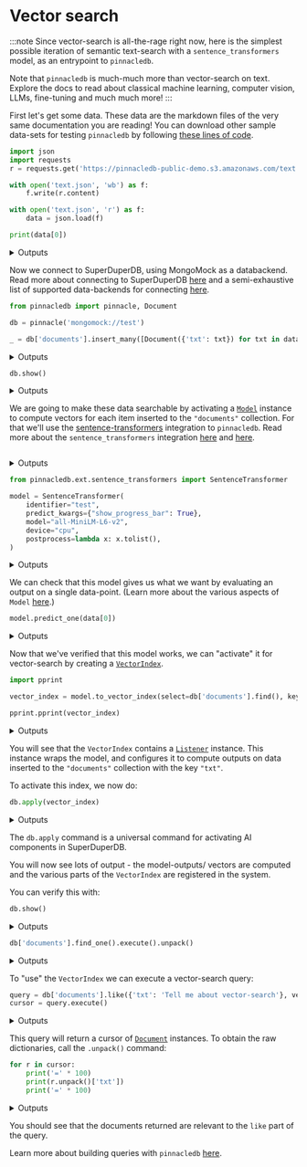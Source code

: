 
# Vector search

:::note
Since vector-search is all-the-rage right now, 
here is the simplest possible iteration of semantic 
text-search with a `sentence_transformers` model, 
as an entrypoint to `pinnacledb`.

Note that `pinnacledb` is much-much more than vector-search
on text. Explore the docs to read about classical machine learning, 
computer vision, LLMs, fine-tuning and much much more!
:::


First let's get some data. These data are the markdown files 
of the very same documentation you are reading!
You can download other sample data-sets for testing `pinnacledb`
by following [these lines of code](../reusable_snippets/get_useful_sample_data).

```python
import json
import requests 
r = requests.get('https://pinnacledb-public-demo.s3.amazonaws.com/text.json')

with open('text.json', 'wb') as f:
    f.write(r.content)

with open('text.json', 'r') as f:
    data = json.load(f)        

print(data[0])
```

<details>
<summary>Outputs</summary>
<pre>
    ---
    sidebar_position: 5
    ---
    
    # Encoding data
    
    In AI, typical types of data are:
    
    - **Numbers** (integers, floats, etc.)
    - **Text**
    - **Images**
    - **Audio**
    - **Videos**
    - **...bespoke in house data**
    
    Most databases don't support any data other than numbers and text.
    SuperDuperDB enables the use of these more interesting data-types using the `Document` wrapper.
    
    ### `Document`
    
    The `Document` wrapper, wraps dictionaries, and is the container which is used whenever 
    data is exchanged with your database. That means inputs, and queries, wrap dictionaries 
    used with `Document` and also results are returned wrapped with `Document`.
    
    Whenever the `Document` contains data which is in need of specialized serialization,
    then the `Document` instance contains calls to `DataType` instances.
    
    ### `DataType`
    
    The [`DataType` class](../apply_api/datatype), allows users to create and encoder custom datatypes, by providing 
    their own encoder/decoder pairs.
    
    Here is an example of applying an `DataType` to add an image to a `Document`:
    
    ```python
    import pickle
    import PIL.Image
    from pinnacledb import DataType, Document
    
    image = PIL.Image.open('my_image.jpg')
    
    my_image_encoder = DataType(
        identifier='my-pil',
        encoder=lambda x: pickle.dumps(x),
        decoder=lambda x: pickle.loads(x),
    )
    
    document = Document(\{'img': my_image_encoder(image)\})
    ```
    
    The bare-bones dictionary may be exposed with `.unpack()`:
    
    ```python
    \>\>\> document.unpack()
    \{'img': \<PIL.PngImagePlugin.PngImageFile image mode=P size=400x300\>\}
    ```
    
    By default, data encoded with `DataType` is saved in the database, but developers 
    may alternatively save data in the `db.artifact_store` instead. 
    
    This may be achiever by specifying the `encodable=...` parameter:
    
    ```python
    my_image_encoder = DataType(
        identifier='my-pil',
        encoder=lambda x: pickle.dumps(x),
        decoder=lambda x: pickle.loads(x),
        encodable='artifact',    # saves to disk/ db.artifact_store
        # encodable='lazy_artifact', # Just in time loading
    )
    ```
    
    The `encodable` specifies the type of the output of the `__call__` method, 
    which will be a subclass of `pinnacledb.components.datatype._BaseEncodable`.
    These encodables become leaves in the tree defines by a `Document`.
    
    ### `Schema`
    
    A `Schema` allows developers to connect named fields of dictionaries 
    or columns of `pandas.DataFrame` objects with `DataType` instances.
    
    A `Schema` is used, in particular, for SQL databases/ tables, and for 
    models that return multiple outputs.
    
    Here is an example `Schema`, which is used together with text and image 
    fields:
    
    ```python
    s = Schema('my-schema', fields=\{'my-text': 'str', 'my-image': my_image_encoder\})
    ```
    

</pre>
</details>

Now we connect to SuperDuperDB, using MongoMock as a databackend.
Read more about connecting to SuperDuperDB [here](../core_api/connect) and
a semi-exhaustive list of supported data-backends for connecting [here](../reusable_snippets/connect_to_pinnacledb).

```python
from pinnacledb import pinnacle, Document

db = pinnacle('mongomock://test')

_ = db['documents'].insert_many([Document({'txt': txt}) for txt in data]).execute()
```

<details>
<summary>Outputs</summary>
<pre>
    2024-May-23 22:32:53.64| INFO     | Duncans-MBP.fritz.box| pinnacledb.base.build:69   | Data Client is ready. mongomock.MongoClient('localhost', 27017)
    2024-May-23 22:32:53.66| INFO     | Duncans-MBP.fritz.box| pinnacledb.base.build:42   | Connecting to Metadata Client with engine:  mongomock.MongoClient('localhost', 27017)
    2024-May-23 22:32:53.66| INFO     | Duncans-MBP.fritz.box| pinnacledb.base.build:155  | Connecting to compute client: None
    2024-May-23 22:32:53.66| INFO     | Duncans-MBP.fritz.box| pinnacledb.base.datalayer:85   | Building Data Layer
    2024-May-23 22:32:53.66| INFO     | Duncans-MBP.fritz.box| pinnacledb.base.build:220  | Configuration: 
     +---------------+------------------+
    | Configuration |      Value       |
    +---------------+------------------+
    |  Data Backend | mongomock://test |
    +---------------+------------------+
    2024-May-23 22:32:53.67| INFO     | Duncans-MBP.fritz.box| pinnacledb.backends.local.compute:37   | Submitting job. function:\<function callable_job at 0x1107caa20\>
    2024-May-23 22:32:53.68| SUCCESS  | Duncans-MBP.fritz.box| pinnacledb.backends.local.compute:43   | Job submitted on \<pinnacledb.backends.local.compute.LocalComputeBackend object at 0x15267d010\>.  function:\<function callable_job at 0x1107caa20\> future:03704b18-e98c-4eb8-ab48-d257105c3e6f

</pre>
</details>

```python
db.show()
```

<details>
<summary>Outputs</summary>
<pre>
    []
</pre>
</details>

We are going to make these data searchable by activating a [`Model`](../apply_api/model) instance 
to compute vectors for each item inserted to the `"documents"` collection.
For that we'll use the [sentence-transformers](https://sbert.net/) integration to `pinnacledb`.
Read more about the `sentence_transformers` integration [here](../ai_integrations/sentence_transformers)
and [here](../../api/ext/sentence_transformers/).

```python

```

<details>
<summary>Outputs</summary>

</details>

```python
from pinnacledb.ext.sentence_transformers import SentenceTransformer

model = SentenceTransformer(
    identifier="test",
    predict_kwargs={"show_progress_bar": True},
    model="all-MiniLM-L6-v2",
    device="cpu",
    postprocess=lambda x: x.tolist(),
)
```

<details>
<summary>Outputs</summary>
<pre>
    /Users/dodo/.pyenv/versions/3.11.7/envs/pinnacledb-3.11/lib/python3.11/site-packages/huggingface_hub/file_download.py:1132: FutureWarning: `resume_download` is deprecated and will be removed in version 1.0.0. Downloads always resume when possible. If you want to force a new download, use `force_download=True`.
      warnings.warn(

</pre>
<pre>
    2024-May-23 22:33:00.27| INFO     | Duncans-MBP.fritz.box| pinnacledb.components.component:386  | Initializing SentenceTransformer : test
    2024-May-23 22:33:00.27| INFO     | Duncans-MBP.fritz.box| pinnacledb.components.component:389  | Initialized  SentenceTransformer : test successfully

</pre>
<pre>
    Batches:   0%|          | 0/1 [00:00\<?, ?it/s]
</pre>
</details>

We can check that this model gives us what we want by evaluating an output 
on a single data-point. (Learn more about the various aspects of `Model` [here](../models/).)

```python
model.predict_one(data[0])
```

<details>
<summary>Outputs</summary>
<pre>
    Batches:   0%|          | 0/1 [00:00\<?, ?it/s]
</pre>
<pre>
    [-0.0728381797671318,
     -0.04369897395372391,
     -0.053990256041288376,
     0.05244452506303787,
     -0.023977573961019516,
     0.01649916172027588,
     -0.011447322554886341,
     0.061035461723804474,
     -0.07156683504581451,
     -0.021972885355353355,
     0.01267794519662857,
     0.018208766356110573,
     0.05270218849182129,
     -0.020327100530266762,
     -0.019956670701503754,
     0.027658769860863686,
     0.05226463824510574,
     -0.09045840799808502,
     -0.05595366284251213,
     -0.015193621627986431,
     0.11809872835874557,
     0.006927163805812597,
     -0.042815908789634705,
     0.020163120701909065,
     -0.007551214192062616,
     0.05370991304516792,
     -0.06269364058971405,
     -0.015371082350611687,
     0.07905995100736618,
     0.01635877788066864,
     0.013246661052107811,
     0.05565343424677849,
     0.01678791269659996,
     0.08823869377374649,
     -0.06329561769962311,
     0.018252376466989517,
     0.01689964346587658,
     -0.09000741690397263,
     -0.013926311396062374,
     -0.054565709084272385,
     0.09763795882463455,
     -0.045446526259183884,
     -0.11169185489416122,
     -0.01672297902405262,
     0.028883105143904686,
     0.02041822485625744,
     -0.07608168572187424,
     -0.03668771684169769,
     -0.03977571055293083,
     0.03618845343589783,
     -0.0918053463101387,
     0.029532095417380333,
     -0.04220665618777275,
     0.13082784414291382,
     0.024324564263224602,
     0.025249535217881203,
     -0.016180122271180153,
     0.010552441701292992,
     0.0027522461023181677,
     0.07488349825143814,
     0.010217947885394096,
     -0.005154070910066366,
     0.04516936093568802,
     -0.020390896126627922,
     0.039545465260744095,
     -0.031169062480330467,
     -0.04323659837245941,
     0.020132744684815407,
     0.0670941099524498,
     -0.08838536590337753,
     -0.005763655062764883,
     0.014565517194569111,
     -0.03434328734874725,
     0.08641394972801208,
     0.03842026740312576,
     -0.06397535651922226,
     -0.004498982336372137,
     -0.03862036392092705,
     0.009389184415340424,
     -0.06150598078966141,
     -0.018634818494319916,
     -0.04963228479027748,
     0.046070147305727005,
     0.07461931556463242,
     0.016484497115015984,
     -0.041531577706336975,
     0.07544152438640594,
     0.009718718007206917,
     -0.029345177114009857,
     0.009860241785645485,
     -0.01978706754744053,
     -0.1266753077507019,
     -0.006543521303683519,
     0.004957514349371195,
     -0.022630779072642326,
     0.062321994453668594,
     -0.008847227320075035,
     -0.009422101080417633,
     0.07500597834587097,
     -0.011071165092289448,
     -0.011291230097413063,
     -0.0023497703950852156,
     -0.0020577553659677505,
     -0.022909553721547127,
     -0.02039080671966076,
     -0.08629532903432846,
     0.035559117794036865,
     0.004795302636921406,
     -0.025927048176527023,
     -0.000661480997223407,
     -0.01712101511657238,
     -0.019804038107395172,
     -0.09941169619560242,
     -0.12973709404468536,
     -0.036208849400281906,
     0.01095140166580677,
     -0.10579997301101685,
     0.018861284479498863,
     -0.06653669476509094,
     -0.009016807191073895,
     0.01645195111632347,
     0.05936351791024208,
     0.024916797876358032,
     0.06697884202003479,
     0.06224494054913521,
     0.029584383592009544,
     -0.07033423334360123,
     2.664977201744624e-33,
     0.021844016388058662,
     -0.08870648592710495,
     -0.0011538445251062512,
     0.023276792839169502,
     -0.018942521885037422,
     0.008065970614552498,
     -0.03592826798558235,
     0.08716072887182236,
     0.02071245387196541,
     0.06679968535900116,
     -0.02447657659649849,
     0.0386064276099205,
     -0.058644849807024,
     0.05417194217443466,
     0.04741952195763588,
     0.03192991763353348,
     -0.07583042234182358,
     -0.016834404319524765,
     0.005513317883014679,
     0.03408630192279816,
     0.09274633228778839,
     0.03650207445025444,
     -0.009820879437029362,
     0.03678520396351814,
     0.04744667559862137,
     0.03139625862240791,
     -0.02660897560417652,
     -0.054728686809539795,
     -0.0004101162194274366,
     0.012437778525054455,
     -0.057767197489738464,
     -0.12133049219846725,
     0.004859662614762783,
     -0.005881409160792828,
     0.03496640920639038,
     0.0011129904305562377,
     -0.032958950847387314,
     -0.01912698708474636,
     -0.09516117721796036,
     0.01166975311934948,
     0.02697627805173397,
     0.04149679094552994,
     -0.038904909044504166,
     -0.07173115015029907,
     -0.03998439013957977,
     0.03461567685008049,
     0.056760404258966446,
     0.038543105125427246,
     -0.005076229106634855,
     -0.048972200602293015,
     -0.032644398510456085,
     0.04734884947538376,
     -0.028061121702194214,
     -0.015486026182770729,
     0.04073994979262352,
     -0.010933760553598404,
     0.07432980090379715,
     0.045219823718070984,
     0.061553847044706345,
     -0.04286878556013107,
     -0.04373219981789589,
     -0.030894780531525612,
     0.037015534937381744,
     -0.012399295344948769,
     -0.040280185639858246,
     0.018744098022580147,
     0.04238991066813469,
     0.0028010543901473284,
     0.11493761837482452,
     -0.01020615641027689,
     -0.05960821732878685,
     0.10087733715772629,
     -0.0005544194718822837,
     0.003897483227774501,
     -0.017415126785635948,
     0.021939443424344063,
     -0.023334739729762077,
     -0.1286034733057022,
     -0.05948842316865921,
     0.01876923255622387,
     -0.010775558650493622,
     -0.005998989101499319,
     -0.017639417201280594,
     0.02809220552444458,
     -0.05434253439307213,
     0.013654942624270916,
     -0.007518705911934376,
     -0.10503417998552322,
     -0.005824903957545757,
     -0.10465069860219955,
     0.053811464458703995,
     0.012696388177573681,
     -0.03567223250865936,
     -0.12682373821735382,
     -0.04431791231036186,
     -5.649626418775523e-33,
     -0.010820495896041393,
     -0.00802531372755766,
     -0.05365433543920517,
     0.03958006575703621,
     -0.02104414999485016,
     0.006130194291472435,
     0.04468188062310219,
     0.05036340653896332,
     -0.018140576779842377,
     -0.04300504922866821,
     0.012102029286324978,
     -0.00577476667240262,
     0.03385505825281143,
     -0.06575366109609604,
     -0.00653001619502902,
     0.016766566783189774,
     -0.12117733806371689,
     -0.09218579530715942,
     0.007316686678677797,
     -0.019426673650741577,
     -0.05662667751312256,
     0.0824657529592514,
     0.029016738757491112,
     0.047513313591480255,
     0.05799231678247452,
     -0.008996383287012577,
     -0.04977172240614891,
     0.03319057077169418,
     0.11511028558015823,
     0.02250896953046322,
     0.02120146155357361,
     -0.049932535737752914,
     -0.041500966995954514,
     -0.009317374788224697,
     -0.09659228473901749,
     -0.05510890483856201,
     0.06295066326856613,
     0.024173501878976822,
     -0.04577157646417618,
     0.024133509024977684,
     0.04559364914894104,
     0.021016940474510193,
     -0.049103744328022,
     0.024935618042945862,
     -0.05304615944623947,
     -0.014961606822907925,
     -0.09521036595106125,
     0.029579075053334236,
     0.025183551013469696,
     -0.08900482952594757,
     0.07622205466032028,
     -0.036385778337717056,
     -0.05705392360687256,
     -0.03871440514922142,
     0.011190380901098251,
     -0.046501439064741135,
     -0.025219706818461418,
     0.0001118649379350245,
     -0.04297145828604698,
     0.06217939034104347,
     0.04021172970533371,
     -0.07403939962387085,
     -0.0007105112308636308,
     0.0006416494725272059,
     -0.07840533554553986,
     -0.026061616837978363,
     -0.021549392491579056,
     -0.06263766437768936,
     -0.11086386442184448,
     -0.05587910860776901,
     0.07480043172836304,
     -0.07763925194740295,
     0.04992743954062462,
     0.06204086169600487,
     -0.0013184875715523958,
     -0.004204373806715012,
     -0.05604926869273186,
     -0.0030061916913837194,
     0.02281804382801056,
     0.0618956983089447,
     -0.046122197061777115,
     0.0020551434718072414,
     0.050125688314437866,
     0.08694882690906525,
     0.06670200824737549,
     0.018796533346176147,
     -0.010559462942183018,
     0.06277848035097122,
     -0.04749680310487747,
     -0.0014071549521759152,
     -0.08777493238449097,
     0.09142813831567764,
     -0.09544055908918381,
     0.09548325836658478,
     -0.01017127837985754,
     -5.976371397764524e-08,
     -0.07207749783992767,
     -0.018692996352910995,
     0.02441777102649212,
     0.047647666186094284,
     0.007122713141143322,
     -0.055901724845170975,
     -0.022228682413697243,
     0.08026605099439621,
     0.05604938790202141,
     -0.03505357354879379,
     0.06595908850431442,
     -0.02741447649896145,
     -0.1040404811501503,
     -0.013773254118859768,
     0.11995217949151993,
     0.00027782461256720126,
     0.07589304447174072,
     -0.009353208355605602,
     -0.013621047139167786,
     -0.03814826160669327,
     -0.03208579123020172,
     -0.04983912780880928,
     -0.0672062411904335,
     -0.08362551778554916,
     0.00817915890365839,
     0.011041522957384586,
     0.013109216466546059,
     0.13754235208034515,
     0.006957167759537697,
     -0.0294102281332016,
     0.011861572042107582,
     0.016042795032262802,
     0.10429029911756516,
     -0.0032936607021838427,
     0.02154575102031231,
     0.06281223148107529,
     0.03468304127454758,
     0.05810246244072914,
     -0.031500834971666336,
     0.014499562792479992,
     0.05990524962544441,
     -0.01979857124388218,
     -0.09960303455591202,
     0.0047220210544764996,
     0.07983221858739853,
     0.009491761215031147,
     0.06561334431171417,
     -0.007396489381790161,
     0.062069281935691833,
     0.05087302252650261,
     -0.0004922127700410783,
     -0.05793500691652298,
     0.03456997871398926,
     0.08377060294151306,
     0.03708452731370926,
     0.03597697988152504,
     -0.01678624376654625,
     -0.018676387146115303,
     0.06553706526756287,
     0.022750001400709152,
     0.015125676058232784,
     0.032285671681165695,
     0.03319930657744408,
     0.016521509736776352]
</pre>
</details>

Now that we've verified that this model works, we can "activate" it for 
vector-search by creating a [`VectorIndex`](../apply_api/vector_index).

```python
import pprint

vector_index = model.to_vector_index(select=db['documents'].find(), key='txt')

pprint.pprint(vector_index)
```

<details>
<summary>Outputs</summary>
<pre>
    VectorIndex(identifier='test:vector_index',
                uuid='acd20227-14e2-4cee-9507-f738315f5d42',
                indexing_listener=Listener(identifier='component/listener/test/b335fc9c-ad9e-4495-8c39-6894c5b4f842',
                                           uuid='b335fc9c-ad9e-4495-8c39-6894c5b4f842',
                                           key='txt',
                                           model=SentenceTransformer(preferred_devices=('cuda',
                                                                                        'mps',
                                                                                        'cpu'),
                                                                     device='cpu',
                                                                     identifier='test',
                                                                     uuid='11063ea2-4afa-4cab-8a55-21d0c7ad2900',
                                                                     signature='singleton',
                                                                     datatype=DataType(identifier='test/datatype',
                                                                                       uuid='e46268dc-5c88-48dd-8595-f774c35a8f09',
                                                                                       encoder=None,
                                                                                       decoder=None,
                                                                                       info=None,
                                                                                       shape=(384,),
                                                                                       directory=None,
                                                                                       encodable='native',
                                                                                       bytes_encoding=\<BytesEncoding.BYTES: 'Bytes'\>,
                                                                                       intermediate_type='bytes',
                                                                                       media_type=None),
                                                                     output_schema=None,
                                                                     flatten=False,
                                                                     model_update_kwargs=\{\},
                                                                     predict_kwargs=\{'show_progress_bar': True\},
                                                                     compute_kwargs=\{\},
                                                                     validation=None,
                                                                     metric_values=\{\},
                                                                     object=SentenceTransformer(
      (0): Transformer(\{'max_seq_length': 256, 'do_lower_case': False\}) with Transformer model: BertModel 
      (1): Pooling(\{'word_embedding_dimension': 384, 'pooling_mode_cls_token': False, 'pooling_mode_mean_tokens': True, 'pooling_mode_max_tokens': False, 'pooling_mode_mean_sqrt_len_tokens': False, 'pooling_mode_weightedmean_tokens': False, 'pooling_mode_lasttoken': False, 'include_prompt': True\})
      (2): Normalize()
    ),
                                                                     model='all-MiniLM-L6-v2',
                                                                     preprocess=None,
                                                                     postprocess=\<function \<lambda\> at 0x152658cc0\>),
                                           select=documents.find(),
                                           active=True,
                                           predict_kwargs=\{\}),
                compatible_listener=None,
                measure=\<VectorIndexMeasureType.cosine: 'cosine'\>,
                metric_values=\{\})

</pre>
</details>

You will see that the `VectorIndex` contains a [`Listener`](../apply_api/listener) instance.
This instance wraps the model, and configures it to compute outputs 
on data inserted to the `"documents"` collection with the key `"txt"`.

To activate this index, we now do:

```python
db.apply(vector_index)
```

<details>
<summary>Outputs</summary>
<pre>
    2024-May-23 22:33:06.79| INFO     | Duncans-MBP.fritz.box| pinnacledb.components.component:386  | Initializing DataType : dill_lazy
    2024-May-23 22:33:06.79| INFO     | Duncans-MBP.fritz.box| pinnacledb.components.component:389  | Initialized  DataType : dill_lazy successfully
    2024-May-23 22:33:08.38| INFO     | Duncans-MBP.fritz.box| pinnacledb.components.component:386  | Initializing DataType : dill
    2024-May-23 22:33:08.38| INFO     | Duncans-MBP.fritz.box| pinnacledb.components.component:389  | Initialized  DataType : dill successfully
    2024-May-23 22:33:08.42| INFO     | Duncans-MBP.fritz.box| pinnacledb.backends.local.compute:37   | Submitting job. function:\<function method_job at 0x1107caac0\>

</pre>
<pre>
    204it [00:00, 142844.41it/s]
</pre>
<pre>
    2024-May-23 22:33:08.55| INFO     | Duncans-MBP.fritz.box| pinnacledb.components.component:386  | Initializing SentenceTransformer : test
    2024-May-23 22:33:08.55| INFO     | Duncans-MBP.fritz.box| pinnacledb.components.component:389  | Initialized  SentenceTransformer : test successfully

</pre>
<pre>
    

</pre>
<pre>
    Batches:   0%|          | 0/7 [00:00\<?, ?it/s]
</pre>
<pre>
    2024-May-23 22:33:12.78| INFO     | Duncans-MBP.fritz.box| pinnacledb.components.model:783  | Adding 204 model outputs to `db`
    2024-May-23 22:33:12.89| WARNING  | Duncans-MBP.fritz.box| pinnacledb.backends.mongodb.query:254  | Some delete ids are not executed , hence halting execution Please note the partially executed operations wont trigger any `model/listeners` unless CDC is active.
    2024-May-23 22:33:12.89| SUCCESS  | Duncans-MBP.fritz.box| pinnacledb.backends.local.compute:43   | Job submitted on \<pinnacledb.backends.local.compute.LocalComputeBackend object at 0x15267d010\>.  function:\<function method_job at 0x1107caac0\> future:3598065c-0bfb-4d94-9b25-6e7e82c09bd0
    2024-May-23 22:33:12.90| INFO     | Duncans-MBP.fritz.box| pinnacledb.backends.local.compute:37   | Submitting job. function:\<function callable_job at 0x1107caa20\>
    2024-May-23 22:33:12.98| INFO     | Duncans-MBP.fritz.box| pinnacledb.base.datalayer:170  | Loading vectors of vector-index: 'test:vector_index'
    2024-May-23 22:33:12.98| INFO     | Duncans-MBP.fritz.box| pinnacledb.base.datalayer:180  | documents.find(documents[0], documents[1])

</pre>
<pre>
    Loading vectors into vector-table...: 204it [00:00, 3148.10it/s]
</pre>
<pre>
    2024-May-23 22:33:13.05| SUCCESS  | Duncans-MBP.fritz.box| pinnacledb.backends.local.compute:43   | Job submitted on \<pinnacledb.backends.local.compute.LocalComputeBackend object at 0x15267d010\>.  function:\<function callable_job at 0x1107caa20\> future:c355caeb-daab-4712-a269-6bfca8da2c09

</pre>
<pre>
    

</pre>
<pre>
    ([\<pinnacledb.jobs.job.ComponentJob at 0x28d6f95d0\>,
      \<pinnacledb.jobs.job.FunctionJob at 0x28d757850\>],
     VectorIndex(identifier='test:vector_index', uuid='acd20227-14e2-4cee-9507-f738315f5d42', indexing_listener=Listener(identifier='component/listener/test/b335fc9c-ad9e-4495-8c39-6894c5b4f842', uuid='b335fc9c-ad9e-4495-8c39-6894c5b4f842', key='txt', model=SentenceTransformer(preferred_devices=('cuda', 'mps', 'cpu'), device='cpu', identifier='test', uuid='11063ea2-4afa-4cab-8a55-21d0c7ad2900', signature='singleton', datatype=DataType(identifier='test/datatype', uuid='e46268dc-5c88-48dd-8595-f774c35a8f09', encoder=None, decoder=None, info=None, shape=(384,), directory=None, encodable='native', bytes_encoding=\<BytesEncoding.BYTES: 'Bytes'\>, intermediate_type='bytes', media_type=None), output_schema=None, flatten=False, model_update_kwargs=\{\}, predict_kwargs=\{'show_progress_bar': True\}, compute_kwargs=\{\}, validation=None, metric_values=\{\}, object=SentenceTransformer(
       (0): Transformer(\{'max_seq_length': 256, 'do_lower_case': False\}) with Transformer model: BertModel 
       (1): Pooling(\{'word_embedding_dimension': 384, 'pooling_mode_cls_token': False, 'pooling_mode_mean_tokens': True, 'pooling_mode_max_tokens': False, 'pooling_mode_mean_sqrt_len_tokens': False, 'pooling_mode_weightedmean_tokens': False, 'pooling_mode_lasttoken': False, 'include_prompt': True\})
       (2): Normalize()
     ), model='all-MiniLM-L6-v2', preprocess=None, postprocess=\<function \<lambda\> at 0x152658cc0\>), select=documents.find(), active=True, predict_kwargs=\{\}), compatible_listener=None, measure=\<VectorIndexMeasureType.cosine: 'cosine'\>, metric_values=\{\}))
</pre>
</details>

The `db.apply` command is a universal command for activating AI components in SuperDuperDB.

You will now see lots of output - the model-outputs/ vectors are computed 
and the various parts of the `VectorIndex` are registered in the system.

You can verify this with:

```python
db.show()
```

<details>
<summary>Outputs</summary>
<pre>
    [\{'identifier': 'test', 'type_id': 'model'\},
     \{'identifier': 'component/listener/test/b335fc9c-ad9e-4495-8c39-6894c5b4f842',
      'type_id': 'listener'\},
     \{'identifier': 'test:vector_index', 'type_id': 'vector_index'\}]
</pre>
</details>

```python
db['documents'].find_one().execute().unpack()
```

<details>
<summary>Outputs</summary>
<pre>
    \{'txt': "---\nsidebar_position: 5\n---\n\n# Encoding data\n\nIn AI, typical types of data are:\n\n- **Numbers** (integers, floats, etc.)\n- **Text**\n- **Images**\n- **Audio**\n- **Videos**\n- **...bespoke in house data**\n\nMost databases don't support any data other than numbers and text.\nSuperDuperDB enables the use of these more interesting data-types using the `Document` wrapper.\n\n### `Document`\n\nThe `Document` wrapper, wraps dictionaries, and is the container which is used whenever \ndata is exchanged with your database. That means inputs, and queries, wrap dictionaries \nused with `Document` and also results are returned wrapped with `Document`.\n\nWhenever the `Document` contains data which is in need of specialized serialization,\nthen the `Document` instance contains calls to `DataType` instances.\n\n### `DataType`\n\nThe [`DataType` class](../apply_api/datatype), allows users to create and encoder custom datatypes, by providing \ntheir own encoder/decoder pairs.\n\nHere is an example of applying an `DataType` to add an image to a `Document`:\n\n```python\nimport pickle\nimport PIL.Image\nfrom pinnacledb import DataType, Document\n\nimage = PIL.Image.open('my_image.jpg')\n\nmy_image_encoder = DataType(\n    identifier='my-pil',\n    encoder=lambda x: pickle.dumps(x),\n    decoder=lambda x: pickle.loads(x),\n)\n\ndocument = Document(\{'img': my_image_encoder(image)\})\n```\n\nThe bare-bones dictionary may be exposed with `.unpack()`:\n\n```python\n\>\>\> document.unpack()\n\{'img': \<PIL.PngImagePlugin.PngImageFile image mode=P size=400x300\>\}\n```\n\nBy default, data encoded with `DataType` is saved in the database, but developers \nmay alternatively save data in the `db.artifact_store` instead. \n\nThis may be achiever by specifying the `encodable=...` parameter:\n\n```python\nmy_image_encoder = DataType(\n    identifier='my-pil',\n    encoder=lambda x: pickle.dumps(x),\n    decoder=lambda x: pickle.loads(x),\n    encodable='artifact',    # saves to disk/ db.artifact_store\n    # encodable='lazy_artifact', # Just in time loading\n)\n```\n\nThe `encodable` specifies the type of the output of the `__call__` method, \nwhich will be a subclass of `pinnacledb.components.datatype._BaseEncodable`.\nThese encodables become leaves in the tree defines by a `Document`.\n\n### `Schema`\n\nA `Schema` allows developers to connect named fields of dictionaries \nor columns of `pandas.DataFrame` objects with `DataType` instances.\n\nA `Schema` is used, in particular, for SQL databases/ tables, and for \nmodels that return multiple outputs.\n\nHere is an example `Schema`, which is used together with text and image \nfields:\n\n```python\ns = Schema('my-schema', fields=\{'my-text': 'str', 'my-image': my_image_encoder\})\n```\n",
     '_fold': 'train',
     '_id': ObjectId('664fa7f5df381fe5ebf38405'),
     '_outputs': \{'b335fc9c-ad9e-4495-8c39-6894c5b4f842': [-0.0728381797671318,
       -0.04369895160198212,
       -0.053990304470062256,
       0.05244451016187668,
       -0.023977596312761307,
       0.016499122604727745,
       -0.011447325348854065,
       0.061035484075546265,
       -0.07156682759523392,
       -0.021972879767417908,
       0.012677934020757675,
       0.018208758905529976,
       0.052702222019433975,
       -0.020327096804976463,
       -0.01995668187737465,
       0.027658754959702492,
       0.05226461961865425,
       -0.09045842289924622,
       -0.05595369264483452,
       -0.015193603932857513,
       0.11809875071048737,
       0.006927188020199537,
       -0.042815886437892914,
       0.02016316168010235,
       -0.007551214657723904,
       0.05370989069342613,
       -0.06269364058971405,
       -0.015371100045740604,
       0.07905995845794678,
       0.01635879836976528,
       0.01324666291475296,
       0.05565342679619789,
       0.016787931323051453,
       0.08823872357606888,
       -0.06329561024904251,
       0.018252374604344368,
       0.016899660229682922,
       -0.0900074765086174,
       -0.013926304876804352,
       -0.05456570163369179,
       0.09763795137405396,
       -0.04544650763273239,
       -0.11169182509183884,
       -0.016722947359085083,
       0.028883112594485283,
       0.02041824720799923,
       -0.07608170062303543,
       -0.0366877056658268,
       -0.03977571055293083,
       0.036188457161188126,
       -0.09180538356304169,
       0.02953210100531578,
       -0.04220666363835335,
       0.130827859044075,
       0.024324607104063034,
       0.025249570608139038,
       -0.01618010364472866,
       0.010552453808486462,
       0.0027521972078830004,
       0.07488350570201874,
       0.010217934846878052,
       -0.005154080223292112,
       0.04516935348510742,
       -0.020390905439853668,
       0.039545439183712006,
       -0.03116907924413681,
       -0.04323665052652359,
       0.020132753998041153,
       0.0670941025018692,
       -0.08838535100221634,
       -0.0057636769488453865,
       0.014565511606633663,
       -0.034343305975198746,
       0.08641396462917328,
       0.03842025622725487,
       -0.06397533416748047,
       -0.004498984199017286,
       -0.038620349019765854,
       0.009389190003275871,
       -0.0615059956908226,
       -0.018634818494319916,
       -0.04963228479027748,
       0.0460701584815979,
       0.07461929321289062,
       0.016484474763274193,
       -0.04153159260749817,
       0.07544155418872833,
       0.009718707762658596,
       -0.02934517152607441,
       0.009860233403742313,
       -0.019787028431892395,
       -0.1266753375530243,
       -0.006543517112731934,
       0.0049575152806937695,
       -0.022630779072642326,
       0.06232202798128128,
       -0.00884722638875246,
       -0.0094221206381917,
       0.07500597089529037,
       -0.011071158573031425,
       -0.011291255243122578,
       -0.0023497689981013536,
       -0.0020577521063387394,
       -0.022909540683031082,
       -0.020390814170241356,
       -0.08629532158374786,
       0.035559121519327164,
       0.004795318003743887,
       -0.025927070528268814,
       -0.0006614814046770334,
       -0.017121002078056335,
       -0.019804026931524277,
       -0.09941168129444122,
       -0.12973710894584656,
       -0.03620882332324982,
       0.010951397940516472,
       -0.10579998791217804,
       0.018861234188079834,
       -0.06653666496276855,
       -0.009016799740493298,
       0.01645198091864586,
       0.05936354771256447,
       0.02491680160164833,
       0.06697887927293777,
       0.062244962900877,
       0.02958441898226738,
       -0.07033420354127884,
       2.6649770180736317e-33,
       0.021844014525413513,
       -0.08870648592710495,
       -0.0011538179824128747,
       0.0232767965644598,
       -0.01894250698387623,
       0.008065932430326939,
       -0.035928282886743546,
       0.08716070652008057,
       0.020712479948997498,
       0.06679967790842056,
       -0.02447659522294998,
       0.03860645368695259,
       -0.0586448572576046,
       0.054171912372112274,
       0.04741951450705528,
       0.03192995861172676,
       -0.07583040744066238,
       -0.01683441549539566,
       0.0055133323185145855,
       0.034086331725120544,
       0.09274634718894958,
       0.03650207072496414,
       -0.009820892475545406,
       0.036785200238227844,
       0.047446656972169876,
       0.031396280974149704,
       -0.02660900540649891,
       -0.05472869798541069,
       -0.0004101111553609371,
       0.01243777945637703,
       -0.05776720494031906,
       -0.12133051455020905,
       0.004859668668359518,
       -0.005881412420421839,
       0.03496639057993889,
       0.0011130021885037422,
       -0.03295896574854851,
       -0.019126981496810913,
       -0.09516119956970215,
       0.011669756844639778,
       0.026976292952895164,
       0.04149681329727173,
       -0.03890489786863327,
       -0.07173115760087967,
       -0.039984408766031265,
       0.03461568057537079,
       0.056760385632514954,
       0.03854312747716904,
       -0.005076217465102673,
       -0.048972200602293015,
       -0.03264437988400459,
       0.047348879277706146,
       -0.028061090037226677,
       -0.015485992655158043,
       0.04073994606733322,
       -0.010933739133179188,
       0.07432981580495834,
       0.04521976783871651,
       0.06155385449528694,
       -0.04286882281303406,
       -0.04373219609260559,
       -0.03089478425681591,
       0.037015557289123535,
       -0.012399279512465,
       -0.04028019309043884,
       0.018744099885225296,
       0.04238991439342499,
       0.002801078837364912,
       0.11493764072656631,
       -0.01020615454763174,
       -0.05960826203227043,
       0.10087732970714569,
       -0.00055444345343858,
       0.003897454123944044,
       -0.017415115609765053,
       0.02193945087492466,
       -0.02333473414182663,
       -0.1286035031080246,
       -0.0594884529709816,
       0.01876922883093357,
       -0.0107755521312356,
       -0.0059989625588059425,
       -0.017639396712183952,
       0.02809220924973488,
       -0.05434252694249153,
       0.01365494355559349,
       -0.0075187087059021,
       -0.10503418743610382,
       -0.00582492258399725,
       -0.10465067625045776,
       0.053811490535736084,
       0.012696387246251106,
       -0.03567224740982056,
       -0.12682373821735382,
       -0.04431792348623276,
       -5.649626418775523e-33,
       -0.010820521041750908,
       -0.008025307208299637,
       -0.05365429446101189,
       0.03958004713058472,
       -0.02104412391781807,
       0.0061301738023757935,
       0.044681861996650696,
       0.050363361835479736,
       -0.01814057119190693,
       -0.0430050753057003,
       0.012102004140615463,
       -0.005774796940386295,
       0.033855050802230835,
       -0.06575366854667664,
       -0.00653000408783555,
       0.016766533255577087,
       -0.12117733061313629,
       -0.09218578785657883,
       0.007316680159419775,
       -0.01942664571106434,
       -0.05662669613957405,
       0.08246578276157379,
       0.02901674434542656,
       0.04751332476735115,
       0.05799226835370064,
       -0.00899638794362545,
       -0.04977171868085861,
       0.033190544694662094,
       0.11511028558015823,
       0.02250894159078598,
       0.021201487630605698,
       -0.0499325729906559,
       -0.0415009967982769,
       -0.009317407384514809,
       -0.09659233689308167,
       -0.05510890111327171,
       0.06295064091682434,
       0.024173470214009285,
       -0.04577154666185379,
       0.024133525788784027,
       0.045593682676553726,
       0.02101696841418743,
       -0.049103744328022,
       0.024935608729720116,
       -0.053046178072690964,
       -0.014961596578359604,
       -0.09521038830280304,
       0.029579076915979385,
       0.02518356405198574,
       -0.08900485187768936,
       0.07622209191322327,
       -0.03638580068945885,
       -0.05705391988158226,
       -0.03871438279747963,
       0.011190400458872318,
       -0.04650144279003143,
       -0.025219738483428955,
       0.00011186233314219862,
       -0.04297143965959549,
       0.06217937543988228,
       0.040211718529462814,
       -0.07403940707445145,
       -0.0007105701370164752,
       0.0006416687392629683,
       -0.07840534299612045,
       -0.026061605662107468,
       -0.02154943160712719,
       -0.06263765692710876,
       -0.11086387932300568,
       -0.05587908253073692,
       0.07480042427778244,
       -0.07763926684856415,
       0.049927398562431335,
       0.06204086169600487,
       -0.001318484079092741,
       -0.004204366356134415,
       -0.05604930222034454,
       -0.0030061937868595123,
       0.02281801961362362,
       0.06189575046300888,
       -0.046122193336486816,
       0.0020551353227347136,
       0.05012568086385727,
       0.08694884926080704,
       0.06670202314853668,
       0.018796497955918312,
       -0.01055945549160242,
       0.06277844309806824,
       -0.04749682545661926,
       -0.0014071010518819094,
       -0.08777494728565216,
       0.09142817556858063,
       -0.09544060379266739,
       0.09548324346542358,
       -0.010171260684728622,
       -5.976371397764524e-08,
       -0.07207749783992767,
       -0.0186929851770401,
       0.02441776543855667,
       0.047647684812545776,
       0.007122725248336792,
       -0.05590169504284859,
       -0.022228669375181198,
       0.080266073346138,
       0.056049395352602005,
       -0.03505353629589081,
       0.06595905870199203,
       -0.02741449698805809,
       -0.1040404662489891,
       -0.013773255050182343,
       0.11995211988687515,
       0.0002778216148726642,
       0.07589299976825714,
       -0.009353214874863625,
       -0.013621056452393532,
       -0.03814827278256416,
       -0.0320858396589756,
       -0.04983909800648689,
       -0.06720622628927231,
       -0.08362554013729095,
       0.008179157972335815,
       0.01104153972119093,
       0.013109265826642513,
       0.13754235208034515,
       0.0069571868516504765,
       -0.02941022627055645,
       0.011861592531204224,
       0.01604282297194004,
       0.10429032146930695,
       -0.003293645801022649,
       0.021545739844441414,
       0.06281221657991409,
       0.03468310087919235,
       0.05810248851776123,
       -0.031500861048698425,
       0.014499560929834843,
       0.05990522727370262,
       -0.01979857124388218,
       -0.09960301965475082,
       0.0047220224514603615,
       0.07983223348855972,
       0.009491737931966782,
       0.06561332941055298,
       -0.007396463770419359,
       0.062069281935691833,
       0.050873052328825,
       -0.0004922244697809219,
       -0.05793503299355507,
       0.034569934010505676,
       0.08377060294151306,
       0.037084512412548065,
       0.03597693890333176,
       -0.0167862419039011,
       -0.018676359206438065,
       0.06553705036640167,
       0.022750040516257286,
       0.015125693753361702,
       0.032285649329423904,
       0.03319932520389557,
       0.016521470621228218]\}\}
</pre>
</details>

To "use" the `VectorIndex` we can execute a vector-search query:

```python
query = db['documents'].like({'txt': 'Tell me about vector-search'}, vector_index=vector_index.identifier, n=3).find()
cursor = query.execute()
```

<details>
<summary>Outputs</summary>
<pre>
    2024-May-23 22:33:16.62| INFO     | Duncans-MBP.fritz.box| pinnacledb.base.datalayer:1095 | \{\}

</pre>
<pre>
    Batches:   0%|          | 0/1 [00:00\<?, ?it/s]
</pre>
</details>

This query will return a cursor of [`Document`](../fundamentals/document) instances.
To obtain the raw dictionaries, call the `.unpack()` command:

```python
for r in cursor:
    print('=' * 100)
    print(r.unpack()['txt'])
    print('=' * 100)
```

<details>
<summary>Outputs</summary>
<pre>
    ====================================================================================================
    ---
    sidebar_position: 7
    ---
    
    # Vector-search
    
    SuperDuperDB allows users to implement vector-search in their database by either 
    using in-database functionality, or via a sidecar implementation with `lance` and `FastAPI`.
    
    ## Philosophy
    
    In `pinnacledb`, from a user point-of-view vector-search isn't a completely different beast than other ways of 
    using the system:
    
    - The vector-preparation is exactly the same as preparing outputs with any model, 
      with the special difference that the outputs are vectors, arrays or tensors.
    - Vector-searches are just another type of database query which happen to use 
      the stored vectors.
    
    ## Algorithm
    
    Here is a schematic of how vector-search works:
    
    ![](/img/vector-search.png)
    
    ## Explanation
    
    A vector-search query has the schematic form:
    
    ```python
    table_or_collection
        .like(Document(\<dict-to-search-with\>))      # the operand is vectorized using registered models
        .filter_results(*args, **kwargs)            # the results of vector-search are filtered
    ```
    
    ```python
    table_or_collection
        .filter_results(*args, **kwargs)            # the results of vector-search are filtered
        .like(Document(\<dict-to-search-with\>))      # the operand is vectorized using registered models
    ```
    
    ...or
    
    The type of such a query is a `CompoundSelect`. It's 2 parts are the vector-search part (`like`) and the 
    filtering part (`select`).
    
    In the first case, the operand of `like` is dispatched to a **model**, which converts this into a **vector**.
    The **vector** is compared to previously saved outputs of the same or a paired **model** (multi-modal).
    The most similar `ids` are retrieved. The `select` part of the query is then transformed to 
    a similar query which searches within the retrieved `ids`. The full set of results are returned
    to the client.
    
    Read [here](../walkthrough/vector_search.md) about setting up and detailed usage of vector-search.
    
    ====================================================================================================
    ====================================================================================================
    # Vector search queries
    
    Vector search queries are built with the `.like` operator.
    This allows developers to combine standard database with vector-search queries.
    The philosophy is that developers do not need to convert their inputs 
    into vector's themselves. Rather, this is taken care by the specified 
    [`VectorIndex` component](../apply_api/vector_index).
    
    The basic schematic for vector-search queries is:
    
    ```python
    table_or_collection
        .like(Document(\<dict-to-search-with\>), vector_index='\<my-vector-index\>')      # the operand is vectorized using registered models
        .filter_results(*args, **kwargs)            # the results of vector-search are filtered
    ```
    
    ***or...***
    
    ```python
    table_or_collection
        .filter_results(*args, **kwargs)            # the results of vector-search are filtered
        .like(Document(\<dict-to-search-with\>),
              vector_index='\<my-vector-index\>')      # the operand is vectorized using registered models
    ```
    
    ## MongoDB
    
    ```python
    from pinnacledb.ext.pillow import pil_image
    from pinnacledb import Document
    
    my_image = PIL.Image.open('test/material/data/test_image.png')
    
    q = my_collection.find(\{'brand': 'Nike'\}).like(Document(\{'img': pil_image(my_image)\}), 
                                                   vector_index='\<my-vector-index\>')
    
    results = db.execute(q)
    ```
    
    ## SQL
    
    ```python
    t = db.load('table', 'my-table')
    t.filter(t.brand == 'Nike').like(Document(\{'img': pil_image(my_image)\}))
    
    results = db.execute(q)
    ```
    
    
    ====================================================================================================
    ====================================================================================================
    # Sidecar vector-comparison integration
    
    For databases which don't have their own vector-search implementation, `pinnacledb` offers 
    2 integrations:
    
    - In memory vector-search
    - Lance vector-search
    
    To configure these, add one of the following options to your configuration:
    
    ```yaml
    cluster:
      vector_search:
        type: in_memory|lance
    ```
    
    ***or***
    
    ```bash
    export SUPERDUPER_CLUSTER_VECTOR_SEARCH_TYPE='in_memory|lance'
    ```
    
    In this case, whenever a developer executes a vector-search query including `.like`, 
    execution of the similarity and sorting computations of vectors is outsourced to 
    a sidecar implementation which is managed by `pinnacledb`.
    ====================================================================================================

</pre>
</details>

You should see that the documents returned are relevant to the `like` part of the 
query.

Learn more about building queries with `pinnacledb` [here](../execute_api/overview.md).
